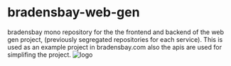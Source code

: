 # bradensbay-web-gen
bradensbay mono repository for the the frontend and backend of the web gen project, (previously segregated repositories for each service). This is used as an example project in bradensbay.com also the apis are used for simplifing the project.
![logo](https://github.com/user-attachments/assets/f61080be-f79d-4637-8802-f9a988425b11)
